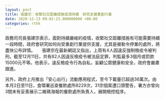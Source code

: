 ```yaml
---
layout: post
title: 張建宗︰收緊社交距離措施或須持續　研究支援重創行業
date: 2020-12-13 09:02:23.000000000 +08:00
categories: rthk
---
```


政務司司長張建宗表示，面對持續嚴峻的疫情，收緊社交距離措施有可能需要持續一段時間，政府會研究如何向受重創行業提供支援，尤其是被勒令停業的處所，將盡快公布詳情。
　
張建宗在最新網誌又指出，上周有4人因違反強制檢疫令被判刑。截至12月11日，共有82人因違反檢疫令被法庭定罪，判監最多3個月或罰款15000元不等。他表示，違反檢疫令行為自私，妄顧公眾健康和安全，政府會嚴肅跟進。

另外，政府上月推出「安心出行」流動應用程式，至今下載量已超過36萬次。由本月2日至11日，食環署巡查餐飲處所8229次，31宗個案遭口頭警告，署方亦曾向3間未有妥善展示二維碼海報的餐飲處所負責人，展開檢控程序。
